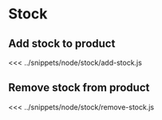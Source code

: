 # Stock

## Add stock to product
<<< ../snippets/node/stock/add-stock.js

## Remove stock from product
<<< ../snippets/node/stock/remove-stock.js
